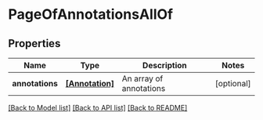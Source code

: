 # PageOfAnnotationsAllOf

## Properties
Name | Type | Description | Notes
------------ | ------------- | ------------- | -------------
**annotations** | [**[Annotation]**](Annotation.md) | An array of annotations | [optional] 

[[Back to Model list]](../README.md#documentation-for-models) [[Back to API list]](../README.md#documentation-for-api-endpoints) [[Back to README]](../README.md)


